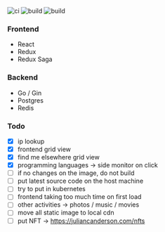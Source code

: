 ![ci](https://github.com/tahsinature/tahsin.us/actions/workflows/ci.yml/badge.svg)
![build](https://img.shields.io/docker/image-size/tahsinature/me-front?label=frontend-image)
![build](https://img.shields.io/docker/image-size/tahsinature/me-back?label=backend-image)

### Frontend

- React
- Redux
- Redux Saga

### Backend

- Go / Gin
- Postgres
- Redis

### Todo

- [x] ip lookup
- [x] frontend grid view
- [x] find me elsewhere grid view
- [x] programming languages -> side monitor on click
- [ ] if no changes on the image, do not build
- [ ] put latest source code on the host machine
- [ ] try to put in kubernetes
- [ ] frontend taking too much time on first load
- [ ] other activities -> photos / music / movies
- [ ] move all static image to local cdn
- [ ] put NFT -> https://juliancanderson.com/nfts
